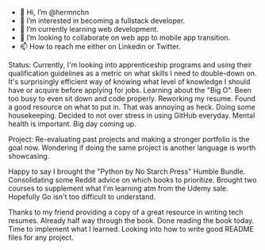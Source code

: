 - 👋 Hi, I’m @hermnchn
- 👀 I’m interested in becoming a fullstack developer.
- 🌱 I’m currently learning web development.
- 💞️ I’m looking to collaborate on web app to mobile app transition.
- 📫 How to reach me either on Linkedin or Twitter.

Status: Currently, I'm looking into apprenticeship programs and using their qualification guidelines as a metric on what skills I need to double-down on. It's surprisingly efficient way of knowing what level of knowledge I should have or acquire before applying for jobs. Learning about the "Big O". Been too busy to even sit down and code properly. Reworking my resume. Found a good resource on what to put in. That was annoying as heck. Doing some housekeeping. Decided to not over stress in using GitHub everyday. Mental health is important. Big day coming up.

Project: Re-evaluating past projects and making a stronger portfolio is the goal now. Wondering if doing the same project is another language is worth showcasing.

Happy to say I brought the "Python by No Starch Press" Humble Bundle. Consolidating some Reddit advice on which books to prioritize.
Brought two courses to supplement what I'm learning atm from the Udemy sale. Hopefully Go isn't too difficult to understand.

Thanks to my friend providing a copy of a great resource in writing tech resumes. Already half way through the book. Done reading the book today. Time to implement what I learned. Looking into how to write good README files for any project.

<!---
hermnchn/hermnchn is a ✨ special ✨ repository because its `README.md` (this file) appears on your GitHub profile.
You can click the Preview link to take a look at your changes.
--->

